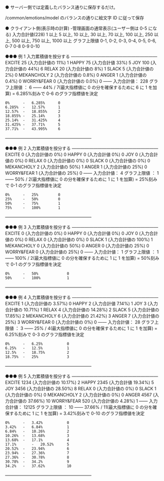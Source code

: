 ● サーバー側では定義したバランス通りに保存するだけ。

/common/emotions/model のバランスの通りに絵文字 ID に従って保存

● クライアント側(表示時の計算) -管理画面の通常表示(ユーザー側は 0-5 になる)
入力合計値(228) 1 以上 5 以上, 10 以上, 30 以上, 70 以上, 100 以上, 250 以上, 500 以上, 750 以上, 1000 以上
グラフ上限値 0-1, 0-2, 0-3, 0-4, 0-5, 0-6, 0-7 0-8 0-9 0-10

●●● 例 1 入力累積値を按分する
————————————————————
EXCITE 25 (入力合計値の 11%) 1
HAPPY 75 (入力合計値 33%) 5
JOY 100 (入力合計値の 44%) 6
RELAX 20 (入力合計値の 8%) 1
SLACK 5 (入力合計値の 2%) 0
MEKANCHOLY 2 (入力合計値の 0.8%) 0
ANGER 1 (入力合計値の 0.4%) 0
WORRY&FEAR 0 (入力合計値の 0.0%) 0
——
入力合計値： 228
グラフ上限値 ： 6
——
44% / 7(最大指標値に 0 の分を確保するために 6 に 1 を加算) = 6.285%刻みで 0-6 のグラフ指標値を決定

    0%		-	6.285%		0
    6.285%	-	12.57%		1
    12.57%	-	18.855%		2
    18.855%	-	25.14%		3
    25.14%	-	31.425%		4
    31.425%	-	37.71%		5
    37.71%	-	43.995%		6

————————————————————

●●● 例 2 入力累積値を按分する
————————————————————
EXCITE 0 (入力合計値の 0%) 0
HAPPY 0 (入力合計値 0%) 0
JOY 0 (入力合計値の 0%) 0
RELAX 0 (入力合計値の 0%) 0
SLACK 0 (入力合計値の 0%) 0
MEKANCHOLY 2 (入力合計値の 50%) 1
ANGER 1 (入力合計値の 25%) 0
WORRY&FEAR 1 (入力合計値の 25%) 0
——
入力合計値： 4
グラフ上限値 ： 1
——
50% / 2(最大指標値に 0 の分を確保するために 1 に 1 を加算) = 25%刻みで 0-1 のグラフ指標値を決定

    0%		-	25%			0
    25%		-	50%			0
    50%		-	75%			1
    75%		-	100%		1

————————————————————

●●● 例 3 入力累積値を按分する
————————————————————
EXCITE 0 (入力合計値の 0%) 0
HAPPY 0 (入力合計値 0%) 0
JOY 0 (入力合計値の 0%) 0
RELAX 0 (入力合計値の 0%) 0
SLACK 1 (入力合計値の 100%) 1
MEKANCHOLY 0 (入力合計値の 50%) 0
ANGER 0 (入力合計値の 25%) 0
WORRY&FEAR 0 (入力合計値の 25%) 0
——
入力合計値： 1
グラフ上限値 ： 1
——
100% / 2(最大指標値に 0 の分を確保するために 1 に 1 を加算) = 50%刻みで 0-1 のグラフ指標値を決定

    0%		-	50%				0
    50%		-	100%			1

————————————————————

●●● 例 4 入力累積値を按分する
————————————————————
EXCITE 1 (入力合計値の 3.57%) 0
HAPPY 2 (入力合計値 7.14%) 1
JOY 3 (入力合計値の 10.71%) 1
RELAX 4 (入力合計値の 14.28%) 2
SLACK 5 (入力合計値の 17.85%) 2
MEKANCHOLY 6 (入力合計値の 21.42%) 3
ANGER 7 (入力合計値の 25%) 3
WORRY&FEAR 0 (入力合計値の 0%) 0
——
入力合計値： 28
グラフ上限値 ： 3
——
25% / 4(最大指標値に 0 の分を確保するために 1 に 1 を加算) = 6.25%刻みで 0-3 のグラフ指標値を決定

    0%		-	6.25%			0
    6.25%	-	12.5%			1
    12.5%	-	18.75%			2
    18.75%	-	25%				3

————————————————————

●●● 例 5 入力累積値を按分する
————————————————————
EXCITE 1234 (入力合計値の 10.17%) 2
HAPPY 2345 (入力合計値 19.34%) 5
JOY 3456 (入力合計値の 28.50%) 8
RELAX 0 (入力合計値の 0%) 0
SLACK 1 (入力合計値の 0%) 0
MEKANCHOLY 2 (入力合計値の 0%) 0
ANGER 4567 (入力合計値の 37.66%) 10
WORRY&FEAR 520 (入力合計値の 4.28%) 1
——
入力合計値： 12125
グラフ上限値 ： 10
——
37.66% / 11(最大指標値に 0 の分を確保するために 1 に 1 を加算) = 3.42%刻みで 0-10 のグラフ指標値を決定

    0%		-	3.42%			0
    3.42%	-	6.84%			1
    6.84%	-	10.26%			2
    10.26%	-	13.68%			3
    13.68%	-	17.1%			4
    17.1%		-	20.52%		5
    20.52%	-	23.94%			6
    23.94%	-	27.36%			7
    27.36%	-	30.78%			8
    30.78%	-	34.2%			9
    34.2%	-	37.62%			10

————————————————————
